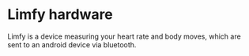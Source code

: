 # Limfy hardware
Limfy is a device measuring your heart rate and body moves, which are sent to an android device via bluetooth.
